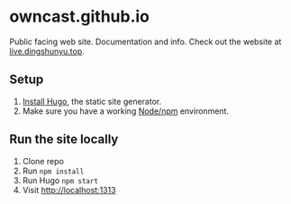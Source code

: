 # owncast.github.io

Public facing web site. Documentation and info. Check out the website at [live.dingshunyu.top](https://live.dingshunyu.top).

## Setup

1. [Install Hugo](https://gohugo.io/getting-started/installing/), the static site generator.
2. Make sure you have a working [Node/npm](https://nodejs.org/en/) environment.

## Run the site locally

1. Clone repo
1. Run `npm install`
1. Run Hugo `npm start`
1. Visit <http://localhost:1313>
